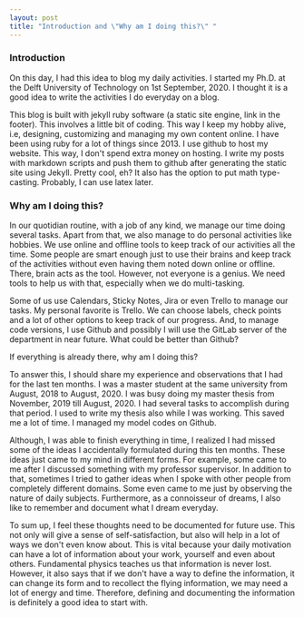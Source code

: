 ```yaml
---
layout: post
title: "Introduction and \"Why am I doing this?\" "
---
```


### Introduction

On this day, I had this idea to blog my daily activities. I started my Ph.D. at the Delft University of Technology on 1st September, 2020. I thought it is a good idea to write the activities I do everyday on a blog. 

This blog is built with jekyll ruby software (a static site engine, link in the footer). This involves a little bit of coding. This way I keep my hobby alive, i.e, designing, customizing and managing my own content online. I have been using ruby for a lot of things since 2013. I use github to host my website. This way, I don't spend extra money on hosting. I write my posts with markdown scripts and push them to github after generating the static site using Jekyll. Pretty cool, eh? It also has the option to put math type-casting. Probably, I can use latex later. 

### Why am I doing this?

In our quotidian routine, with a job of any kind, we manage our time doing several tasks. Apart from that, we also manage to do personal activities like hobbies. We use online and offline tools to keep track of our activities all the time. Some people are smart enough just to use their brains and keep track of the activities without even having them noted down online or offline. There, brain acts as the tool. However, not everyone is a genius. We need tools to help us with that, especially when we do multi-tasking. 

Some of us use Calendars, Sticky Notes, Jira or even Trello to manage our tasks. My personal favorite is Trello. We can choose labels, check points and a lot of other options to keep track of our progress. And, to manage code versions, I use Github and possibly I will use the GitLab server of the department in near future. What could be better than Github?

If everything is already there, why am I doing this?

To answer this, I should share my experience and observations that I had for the last ten months. I was a master student at the same university from August, 2018 to August, 2020. I was busy doing my master thesis from November, 2019 till August, 2020. I had several tasks to accomplish during that period. I used to write my thesis also while I was working. This saved me a lot of time. I managed my model codes on Github. 

Although, I was able to finish everything in time, I realized I had missed some of the ideas I accidentally formulated during this ten months. These ideas just came to my mind in different forms. For example, some came to me after I discussed something with my professor supervisor. In addition to that, sometimes I tried to gather ideas when I spoke with other people from completely different domains. Some even came to me just by observing the nature of daily subjects. Furthermore, as a connoisseur of dreams, I also like to remember and document what I dream everyday.

To sum up, I feel these thoughts need to be documented for future use. This not only will give a sense of self-satisfaction, but also will help in a lot of ways we don't even know about. This is vital because your daily motivation can have a lot of information about your work, yourself and even about others. Fundamental physics teaches us that information is never lost. However, it also says that if we don't have a way to define the information, it can change its form and to recollect the flying information, we may need a lot of energy and time. Therefore, defining and documenting the information is definitely a good idea to start with. 


